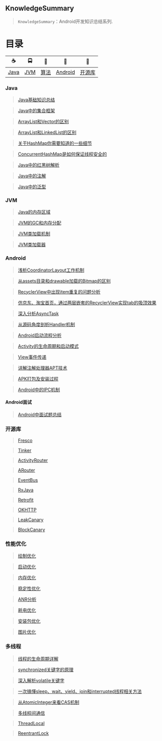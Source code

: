 ## KnowledgeSummary

> `KnowledgeSummary`：Android开发知识总结系列.

# 目录

| ☕️ | 🚍 | 🔐 | 🤖 |  👀  | 
| :--------: | :---------: | :---------: | :---------: | :---------: | 
| [Java](#Java) | [JVM](#JVM) |[算法](#算法)| [Android](#Android) | [开源库](#开源库) | [性能优化](#性能优化)   | [多线程](#多线程) |


### Java

> [Java基础知识总结](./Docs/Java/Java基础知识总结.md)
  
> [Java中的集合框架](./Docs/Java/Java中的集合框架.md)
  
> [ArrayList和Vector的区别](./Docs/Java/ArrayList和Vector的区别.md)
  
> [ArrayList和LinkedList的区别](./Docs/Java/ArrayList和LinkedList的区别.md)
  
> [关于HashMap你需要知道的一些细节](./Docs/Java/关于HashMap你需要知道的一些细节.md)
  
> [ConcurrentHashMap是如何保证线程安全的](./Docs/Java/ConcurrentHashMap是如何保证线程安全的.md)
  
> [Java中的红黑树解析](./Docs/Java/我画了近百张图来理解红黑树.md)
  
> [Java中的注解](./Docs/Java/Java中的注解.md)
  
> [Java中的泛型](./Docs/Java/Java中的泛型.md)
  

### JVM

> [Java的内存区域](./Docs/JVM/1_Java的内存区域.md)
  
> [JVM的GC和内存分配](./Docs/JVM/2_JVM的GC和内存分配.md)
  
> [JVM类加载机制](./Docs/JVM/3_JVM类加载机制.md)

> [JVM类加载器](./Docs/JVM/JVM类加载器.md)

### Android

> [浅析CoordinatorLayout工作机制](./Docs/Android/UI/解决CoordinatorLayout的动画抖动以及回弹问题.md)

> [从assets目录和drawable加载的Bitmap的区别](./Docs/Android/图片相关/从assets目录和drawable加载的Bitmap的区别.md)

> [RecyclerView中出现item重复的问题分析](./Docs/Android/UI/RecyclerView中出现item重复的问题分析.md)

> [仿京东、淘宝首页，通过两层嵌套的RecyclerView实现tab的吸顶效果](./Docs/Android/UI/仿京东、淘宝首页，通过两层嵌套的RecyclerView实现tab的吸顶效果.md)

> [深入分析AsyncTask](./Docs/Android/深入分析AsyncTask.md)

> [从源码角度剖析Handler机制](./Docs/Android/从源码角度剖析Handler机制.md)

> [Android启动流程分析](./Docs/Android/android启动流程分析.md)

> [Activity的生命周期和启动模式](./Docs/Android/Activity/Activity的生命周期和启动模式.md)

> [View事件传递](./Docs/Android/其他/Android中的事件传递.md)

> [详解注解处理器APT技术](./Docs/Android/其他/详解APT.md)

> [APK打包及安装过程](./Docs/Android/其他/APK打包及安装过程.md)

> [Android中的IPC机制](./Docs/Android/IPC/Android中的IPC机制.md)


#### Android面试

> [Android中面试题总结](./Docs/Android/面试题收集/Android中面试题总结.md)

### 开源库

> [Fresco](./Docs/Android/开源库/Fresco.md)	
					
> [Tinker](./Docs/Android/开源库/tinker.md)	
					
> [ActivityRouter](./Docs/Android/开源库/ActivityRouter.md)				

> [ARouter](./Docs/Android/开源库/ARouter.md)					

> [EventBus](./Docs/Android/开源库/EventBus.md)				
		
> [RxJava](./Docs/Android/开源库/RxJava.md)		
				
> [Retrofit](./Docs/Android/开源库/Retrofit.md)		
				
> [OKHTTP](./Docs/Android/开源库/OKHTTP.md)	
				
> [LeakCanary](./Docs/Android/开源库/LeakCanary.md)	
									
> [BlockCanary](./Docs/Android/开源库/BlockCanary.md)

### 性能优化

> [绘制优化](./Docs/PerformanceOptimization/绘制优化.md)

> [启动优化](./Docs/PerformanceOptimization/启动优化.md)	

> [内存优化](./Docs/PerformanceOptimization/内存优化.md)

> [稳定性优化](./Docs/PerformanceOptimization/稳定性优化.md)

> [ANR分析](./Docs/PerformanceOptimization/ANR分析.md)

> [耗电优化](./Docs/PerformanceOptimization/耗电优化.md)

> [安装包优化](./Docs/PerformanceOptimization/安装包优化.md)

> [图片优化](./Docs/PerformanceOptimization/图片优化.md)

### 多线程

> [线程的生命周期详解](./Docs/MultiThread/线程的生命周期详解.md)

> [synchronized关键字的原理](./Docs/MultiThread/synchronized关键字的原理.md)

> [深入解析volatile关键字](./Docs/MultiThread/深入解析volatile关键字.md)

> [一次搞懂sleep、wait、yield、join和interrupted线程相关方法](./Docs/MultiThread/一次搞懂sleep、wait、yield、join和interrupted线程相关方法.md)

> [从AtomicInteger来看CAS机制](./Docs/MultiThread/从AtomicInteger来看CAS机制.md)

> [多线程间通信](./Docs/MultiThread/多线程间通信.md)

> [ThreadLocal](./Docs/MultiThread/ThreadLocal.md)

> [ReentrantLock](./Docs/MultiThread/ReentrantLock.md)